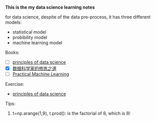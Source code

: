 **This is the my data science learning notes**

for data science, despite of the data pre-process, it has three different models:
* statistical model
* probibility model
* machine learning model

Books:
- [ ]  [principles of data science](https://www.amazon.cn/Principles-of-Data-Science-Ozdemir-Sinan/dp/B01A8T8YNC/ref=sr_1_1?s=digital-text&ie=UTF8&qid=1498013724&sr=1-1&keywords=Principles+of+Data+Science)
- [x]  [数据科学家的修炼之道](https://www.amazon.cn/%E6%95%B0%E6%8D%AE%E7%A7%91%E5%AD%A6%E5%AE%B6%E4%BF%AE%E7%82%BC%E4%B9%8B%E9%81%93-%E7%BE%8E-Zacharias-Voulgaris-%E5%BC%97%E6%A0%BC%E9%87%8C%E6%96%AF/dp/B01E8JCPRO)
- [ ] [Practical Machine Learning](https://www.amazon.cn/Practical-Machine-Learning-Gollapudi-Sunila/dp/B00YSIL7MA/ref=sr_1_4?s=books&ie=UTF8&qid=1498013501&sr=1-4&keywords=practical+machine+learning+with)

Exercise:
* [principles of data science](./Exercises/principles_of_data_science)


Tips:
1. t=np.arange(1,9), t.prod(): is the factorial of 8, which is 8!
